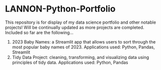 # LANNON-Python-Portfolio
This repository is for display of my data science portfolio and other notable projects! Will be continually updated as more projects are completed.
Included so far are the following...
1. 2023 Baby Names: a Streamlit app that allows users to sort through the most popular baby names of 2023. Applications used: Python, Pandas, Streamlit
2. Tidy Data Project: cleaning, transforming, and visualizing data using principles of tidy data. Applications used: Python, Pandas
